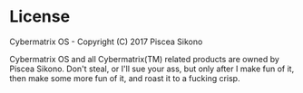 # License
Cybermatrix OS - Copyright (C) 2017 Piscea Sikono

Cybermatrix OS and all Cybermatrix(TM) related products are owned by Piscea Sikono. Don't steal, or I'll sue your ass, but only after I make fun of it, then make some more fun of it, and roast it to a fucking crisp.
